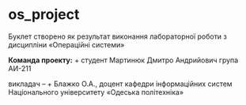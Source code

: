 # os_project
Буклет створено як результат виконання лабораторної роботи з дисципліни
«Операційні системи»

**Команда проекту:** + студент Мартинюк Дмитро Андрийович група АИ-211


викладач – + Блажко О.А., доцент кафедри інформаційних систем Національного
університету «Одеська політехніка»
